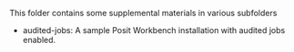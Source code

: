 This folder contains some supplemental materials in various subfolders

* audited-jobs: A sample Posit Workbench installation with audited jobs enabled. 
